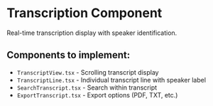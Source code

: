 # Transcription Component

Real-time transcription display with speaker identification.

## Components to implement:
- `TranscriptView.tsx` - Scrolling transcript display
- `TranscriptLine.tsx` - Individual transcript line with speaker label
- `SearchTranscript.tsx` - Search within transcript
- `ExportTranscript.tsx` - Export options (PDF, TXT, etc.)
